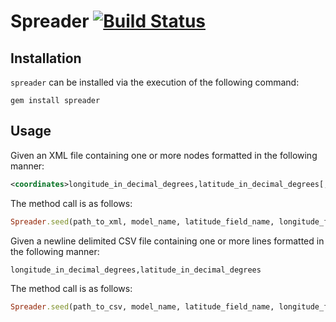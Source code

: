 <!-- http://en.wikipedia.org/wiki/Comma-separated_values -->
# Spreader [![Build Status](https://secure.travis-ci.org/ahcarpenter/spreader.png?branch=master)][travis]

[travis]: http://travis-ci.org/ahcarpenter/spreader

## Installation
```spreader``` can be installed via the execution of the following command:
```
gem install spreader
```

## Usage
Given an XML file containing one or more nodes formatted in the following manner:
```xml
<coordinates>longitude_in_decimal_degrees,latitude_in_decimal_degrees[, altitude_in_decimal_degrees]</coordinates>
```
The method call is as follows:
```ruby
Spreader.seed(path_to_xml, model_name, latitude_field_name, longitude_field_name)
```
Given a newline delimited CSV file containing one or more lines formatted in the following manner:
```
longitude_in_decimal_degrees,latitude_in_decimal_degrees
```
The method call is as follows:
```ruby
Spreader.seed(path_to_csv, model_name, latitude_field_name, longitude_field_name)
```
